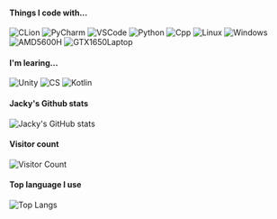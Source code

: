 
<!--
**NekoJacky/NekoJacky** is a ✨ _special_ ✨ repository because its `README.md` (this file) appears on your GitHub profile.

Here are some ideas to get you started:

- 🔭 I’m currently working on ...
- 🌱 I’m currently learning ...
- 👯 I’m looking to collaborate on ...
- 🤔 I’m looking for help with ...
- 💬 Ask me about ...
- 📫 How to reach me: ...
- 😄 Pronouns: ...
- ⚡ Fun fact: ...
-->

#### Things I code with... 

![CLion](https://img.shields.io/badge/CLion-000000?style=for-the-badge&logo=clion&logoColor=white) ![PyCharm](https://img.shields.io/badge/PyCharm-000000.svg?&style=for-the-badge&logo=PyCharm&logoColor=white) ![VSCode](https://img.shields.io/badge/Visual_Studio_Code-0078D4?style=for-the-badge&logo=visual%20studio%20code&logoColor=white) ![Python](https://img.shields.io/badge/Python-3776AB?style=for-the-badge&logo=python&logoColor=white) ![Cpp](https://img.shields.io/badge/C%2B%2B-00599C?style=for-the-badge&logo=c%2B%2B&logoColor=white) ![Linux](https://img.shields.io/badge/Linux-FCC624?style=for-the-badge&logo=linux&logoColor=black) ![Windows](https://img.shields.io/badge/Windows-0078D6?style=for-the-badge&logo=windows&logoColor=white) ![AMD5600H](https://img.shields.io/badge/AMD-Ryzen_5_5600H-ED1C24?style=for-the-badge&logo=amd&logoColor=white) ![GTX1650Laptop](https://img.shields.io/badge/NVIDIA-GTX1650-76B900?style=for-the-badge&logo=nvidia&logoColor=white)
#### I'm learing... 

![Unity](https://img.shields.io/badge/Unity-100000?style=for-the-badge&logo=unity&logoColor=white) ![CS](https://img.shields.io/badge/C%23-239120?style=for-the-badge&logo=c-sharp&logoColor=white) ![Kotlin](https://img.shields.io/badge/Kotlin-0095D5?&style=for-the-badge&logo=kotlin&logoColor=white) 

#### Jacky's Github stats

![Jacky's GitHub stats](https://github-readme-stats.vercel.app/api?username=NekoJacky&show_icons=true)

#### Visitor count

![Visitor Count](https://profile-counter.glitch.me/NekoJacky/count.svg)

#### Top language I use

![Top Langs](https://github-readme-stats.vercel.app/api/top-langs/?username=NekoJacky&layout=compact)
